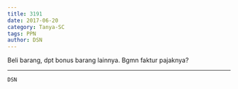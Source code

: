 ```yaml
---
title: 3191
date: 2017-06-20
category: Tanya-SC
tags: PPN
author: DSN
---
```


Beli barang, dpt bonus barang lainnya. Bgmn faktur pajaknya?

---



`DSN`
